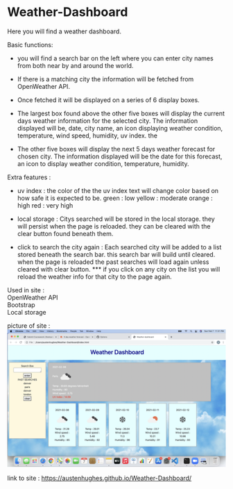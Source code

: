 # Weather-Dashboard

Here you will find a weather dashboard. 

Basic functions:

- you will find a search bar on the left where you can enter city names from both near by and around the world. 

- If there is a matching city the information will be fetched from OpenWeather API. 

- Once fetched it will be displayed on a series of 6 display boxes. 

- The largest box found above the other five boxes will display the current days weather information for the selected city. The information displayed will be, date, city name, an icon displaying weather condition, temperature, wind speed, humidity, uv index.
the 

- The other five boxes will display the next 5 days weather forecast for chosen city. The information displayed will be the date for this forecast, an icon to display weather condition, temperature, humidity.

Extra features :

- uv index : the color of the the uv index text will change color based on how safe it is expected to be. 
        green : low
        yellow : moderate
        orange : high
        red : very high 

- local storage : Citys searched will be stored in the local storage. they will persist when the page is reloaded. they can be cleared with the clear button found beneath them. 

- click to search the city again : Each searched city will be added to a list stored beneath the search bar. this search bar will build until cleared. when the page is reloaded the past searches will load again unless cleared with clear button. *** if you click on any city on the list you will reload the weather info for that city to the page again.

Used in site :</br>
OpenWeather API</br>
Bootstrap</br>
Local storage

picture of site : ![](assets/dashboard.png)

link to site : https://austenhughes.github.io/Weather-Dashboard/
